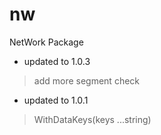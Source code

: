 # nw

NetWork Package

* updated to 1.0.3
> add more segment check

* updated to 1.0.1
> WithDataKeys(keys ...string)